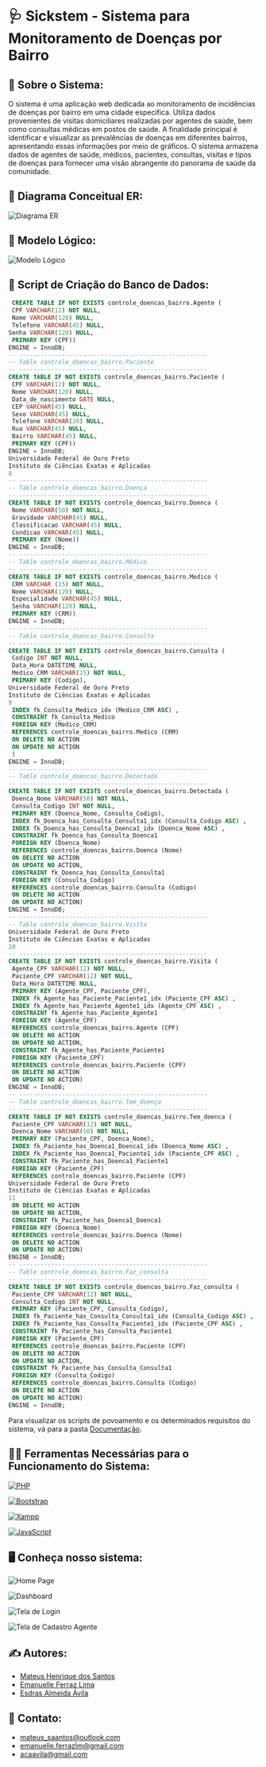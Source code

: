 # 🩺 Sickstem - Sistema para Monitoramento de Doenças por Bairro

## 📃 Sobre o Sistema:
O sistema é uma aplicação web dedicada ao monitoramento de incidências de doenças 
por bairro em uma cidade específica. Utiliza dados provenientes de visitas domiciliares 
realizadas por agentes de saúde, bem como consultas médicas em postos de saúde. A 
finalidade principal é identificar e visualizar as prevalências de doenças em diferentes 
bairros, apresentando essas informações por meio de gráficos. O sistema armazena 
dados de agentes de saúde, médicos, pacientes, consultas, visitas e tipos de doenças 
para fornecer uma visão abrangente do panorama de saúde da comunidade.

## 📐 Diagrama Conceitual ER:

![Diagrama ER](Sickstem/img/ER-SICKSTEM.png)

## 🧮 Modelo Lógico:

![Modelo Lógico](Sickstem/img/Modelo-Logico.png)

## 📄 Script de Criação do Banco de Dados:
``` sql
 CREATE TABLE IF NOT EXISTS controle_doencas_bairro.Agente (
 CPF VARCHAR(12) NOT NULL,
 Nome VARCHAR(120) NULL,
 Telefone VARCHAR(45) NULL,
Senha VARCHAR(120) NULL,
 PRIMARY KEY (CPF))
ENGINE = InnoDB;
-- -----------------------------------------------------
-- Table controle_doencas_bairro.Paciente
-- -----------------------------------------------------
CREATE TABLE IF NOT EXISTS controle_doencas_bairro.Paciente (
 CPF VARCHAR(12) NOT NULL,
 Nome VARCHAR(120) NULL,
 Data_de_nascimento DATE NULL,
 CEP VARCHAR(45) NULL,
 Sexo VARCHAR(45) NULL,
 Telefone VARCHAR(20) NULL,
 Rua VARCHAR(45) NULL,
 Bairro VARCHAR(45) NULL,
 PRIMARY KEY (CPF))
ENGINE = InnoDB;
Universidade Federal de Ouro Preto
Instituto de Ciências Exatas e Aplicadas
8
-- -----------------------------------------------------
-- Table controle_doencas_bairro.Doença
-- -----------------------------------------------------
CREATE TABLE IF NOT EXISTS controle_doencas_bairro.Doenca (
 Nome VARCHAR(50) NOT NULL,
 Gravidade VARCHAR(45) NULL,
 Classificacao VARCHAR(45) NULL,
 Condicao VARCHAR(45) NULL,
 PRIMARY KEY (Nome))
ENGINE = InnoDB;
-- -----------------------------------------------------
-- Table controle_doencas_bairro.Médico
-- -----------------------------------------------------
CREATE TABLE IF NOT EXISTS controle_doencas_bairro.Medico (
 CRM VARCHAR (15) NOT NULL,
 Nome VARCHAR(120) NULL,
 Especialidade VARCHAR(45) NULL,
 Senha VARCHAR(120) NULL,
 PRIMARY KEY (CRM))
ENGINE = InnoDB;
-- -----------------------------------------------------
-- Table controle_doencas_bairro.Consulta
-- -----------------------------------------------------
CREATE TABLE IF NOT EXISTS controle_doencas_bairro.Consulta (
 Codigo INT NOT NULL,
 Data_Hora DATETIME NULL,
 Medico_CRM VARCHAR(15) NOT NULL,
 PRIMARY KEY (Codigo),
Universidade Federal de Ouro Preto
Instituto de Ciências Exatas e Aplicadas
9
 INDEX fk_Consulta_Medico_idx (Medico_CRM ASC) ,
 CONSTRAINT fk_Consulta_Medico
 FOREIGN KEY (Medico_CRM)
 REFERENCES controle_doencas_bairro.Medico (CRM)
 ON DELETE NO ACTION
 ON UPDATE NO ACTION
 )
ENGINE = InnoDB;
-- -----------------------------------------------------
-- Table controle_doencas_bairro.Detectada
-- -----------------------------------------------------
CREATE TABLE IF NOT EXISTS controle_doencas_bairro.Detectada (
 Doenca_Nome VARCHAR(50) NOT NULL,
 Consulta_Codigo INT NOT NULL,
 PRIMARY KEY (Doenca_Nome, Consulta_Codigo),
 INDEX fk_Doenca_has_Consulta_Consulta1_idx (Consulta_Codigo ASC) ,
 INDEX fk_Doenca_has_Consulta_Doenca1_idx (Doenca_Nome ASC) ,
 CONSTRAINT fk_Doenca_has_Consulta_Doenca1
 FOREIGN KEY (Doenca_Nome)
 REFERENCES controle_doencas_bairro.Doenca (Nome)
 ON DELETE NO ACTION
 ON UPDATE NO ACTION,
 CONSTRAINT fk_Doenca_has_Consulta_Consulta1
 FOREIGN KEY (Consulta_Codigo)
 REFERENCES controle_doencas_bairro.Consulta (Codigo)
 ON DELETE NO ACTION
 ON UPDATE NO ACTION)
ENGINE = InnoDB;
-- -----------------------------------------------------
-- Table controle_doencas_bairro.Visita
Universidade Federal de Ouro Preto
Instituto de Ciências Exatas e Aplicadas
10
-- -----------------------------------------------------
CREATE TABLE IF NOT EXISTS controle_doencas_bairro.Visita (
 Agente_CPF VARCHAR(12) NOT NULL,
 Paciente_CPF VARCHAR(12) NOT NULL,
 Data_Hora DATETIME NULL,
 PRIMARY KEY (Agente_CPF, Paciente_CPF),
 INDEX fk_Agente_has_Paciente_Paciente1_idx (Paciente_CPF ASC) ,
 INDEX fk_Agente_has_Paciente_Agente1_idx (Agente_CPF ASC) ,
 CONSTRAINT fk_Agente_has_Paciente_Agente1
 FOREIGN KEY (Agente_CPF)
 REFERENCES controle_doencas_bairro.Agente (CPF)
 ON DELETE NO ACTION
 ON UPDATE NO ACTION,
 CONSTRAINT fk_Agente_has_Paciente_Paciente1
 FOREIGN KEY (Paciente_CPF)
 REFERENCES controle_doencas_bairro.Paciente (CPF)
 ON DELETE NO ACTION
 ON UPDATE NO ACTION)
ENGINE = InnoDB;
-- -----------------------------------------------------
-- Table controle_doencas_bairro.Tem_doença
-- -----------------------------------------------------
CREATE TABLE IF NOT EXISTS controle_doencas_bairro.Tem_doenca (
 Paciente_CPF VARCHAR(12) NOT NULL,
 Doenca_Nome VARCHAR(50) NOT NULL,
 PRIMARY KEY (Paciente_CPF, Doenca_Nome),
 INDEX fk_Paciente_has_Doenca1_Doenca1_idx (Doenca_Nome ASC) ,
 INDEX fk_Paciente_has_Doenca1_Paciente1_idx (Paciente_CPF ASC) ,
 CONSTRAINT fk_Paciente_has_Doenca1_Paciente1
 FOREIGN KEY (Paciente_CPF)
 REFERENCES controle_doencas_bairro.Paciente (CPF)
Universidade Federal de Ouro Preto
Instituto de Ciências Exatas e Aplicadas
11
 ON DELETE NO ACTION
 ON UPDATE NO ACTION,
 CONSTRAINT fk_Paciente_has_Doenca1_Doenca1
 FOREIGN KEY (Doenca_Nome)
 REFERENCES controle_doencas_bairro.Doenca (Nome)
 ON DELETE NO ACTION
 ON UPDATE NO ACTION)
ENGINE = InnoDB;
-- -----------------------------------------------------
-- Table controle_doencas_bairro.Faz_consulta
-- -----------------------------------------------------
CREATE TABLE IF NOT EXISTS controle_doencas_bairro.Faz_consulta (
 Paciente_CPF VARCHAR(12) NOT NULL,
 Consulta_Codigo INT NOT NULL,
 PRIMARY KEY (Paciente_CPF, Consulta_Codigo),
 INDEX fk_Paciente_has_Consulta_Consulta1_idx (Consulta_Codigo ASC) ,
 INDEX fk_Paciente_has_Consulta_Paciente1_idx (Paciente_CPF ASC) ,
 CONSTRAINT fk_Paciente_has_Consulta_Paciente1
 FOREIGN KEY (Paciente_CPF)
 REFERENCES controle_doencas_bairro.Paciente (CPF)
 ON DELETE NO ACTION
 ON UPDATE NO ACTION,
 CONSTRAINT fk_Paciente_has_Consulta_Consulta1
 FOREIGN KEY (Consulta_Codigo)
 REFERENCES controle_doencas_bairro.Consulta (Codigo)
 ON DELETE NO ACTION
 ON UPDATE NO ACTION)
ENGINE = InnoDB;
``` 
Para visualizar os scripts de povoamento e os determinados requisitos do sistema, vá para a pasta [Documentação](Documentação).


## 👩‍💻 Ferramentas Necessárias para o Funcionamento do Sistema:

[![PHP](https://img.shields.io/badge/-PHP-6959CD?style=for-the-badge&logo=php&logoColor=white)](https://www.php.net/)

[![Bootstrap](https://img.shields.io/badge/-Bootstrap-8A2BE2?style=for-the-badge&logo=bootstrap&logoColor=white)](https://getbootstrap.com/)

[![Xampp](https://img.shields.io/badge/-Xampp-FF4500?style=for-the-badge&logo=xampp&logoColor=white)](https://www.apachefriends.org/index.html)

[![JavaScript](https://img.shields.io/badge/-JavaScript-F7DF1E?style=for-the-badge&logo=javascript&logoColor=black)](https://developer.mozilla.org/en-US/docs/Web/JavaScript)

## 🖥️ Conheça nosso sistema:

![Home Page](Sickstem/img/tela_inicial.png)

![Dashboard](Sickstem/img/tela_dashboard.png)

![Tela de Login](Sickstem/img/tela_login.png)

![Tela de Cadastro Agente](Sickstem/img/tela_cadastro.png)

## ✍️ Autores:

 - [Mateus Henrique dos Santos](https://github.com/MateusSaantos)
 - [Emanuelle Ferraz Lima](https://github.com/emanuelleferraz)
 - [Esdras Almeida Ávila](https://github.com/Ezra2323)

## 📲 Contato:
- mateus_saantos@outlook.com
- emanuelle.ferrazlm@gmail.com
- acaavila@gmail.com






